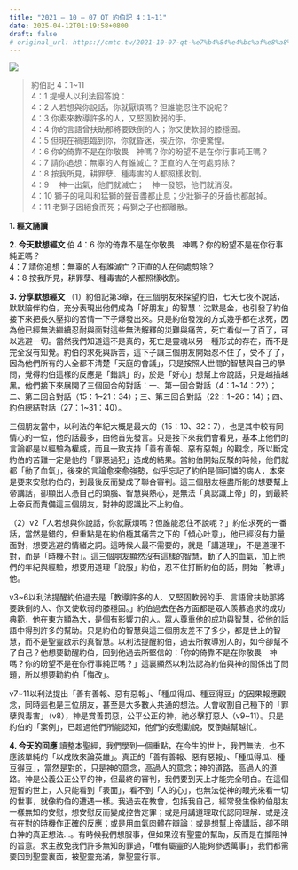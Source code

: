 ```yaml
---
title: "2021 – 10 – 07 QT 約伯記 4：1~11"
date: 2025-04-12T01:19:58+0800
draft: false
# original_url: https://cmtc.tw/2021-10-07-qt-%e7%b4%84%e4%bc%af%e8%a8%98-4%ef%bc%9a111
---
```


![](/images/qt.jpg)
> 約伯記 4：1\~11  
> 4：1 提幔人以利法回答說：  
> 4：2 人若想與你說話，你就厭煩嗎？但誰能忍住不說呢？  
> 4：3 你素來教導許多的人，又堅固軟弱的手。  
> 4：4 你的言語曾扶助那將要跌倒的人；你又使軟弱的膝穩固。  
> 4：5 但現在禍患臨到你，你就昏迷，挨近你，你便驚惶。  
> 4：6 你的倚靠不是在你敬畏　神嗎？你的盼望不是在你行事純正嗎？  
> 4：7 請你追想：無辜的人有誰滅亡？正直的人在何處剪除？  
> 4：8 按我所見，耕罪孽、種毒害的人都照樣收割。  
> 4：9 　神一出氣，他們就滅亡；　神一發怒，他們就消沒。  
> 4：10 獅子的吼叫和猛獅的聲音盡都止息；少壯獅子的牙齒也都敲掉。  
> 4：11 老獅子因絕食而死；母獅之子也都離散。

**1. 經文誦讀**

**2.  今天默想經文**
伯 4：6 你的倚靠不是在你敬畏　神嗎？你的盼望不是在你行事純正嗎？  
4：7 請你追想：無辜的人有誰滅亡？正直的人在何處剪除？  
4：8 按我所見，耕罪孽、種毒害的人都照樣收割。

**3. 分享默想經文**
（1）約伯記第3章，在三個朋友來探望約伯，七天七夜不說話，默默陪伴約伯，充分表現出他們成為「好朋友」的智慧：沈默是金，也引發了約伯接下來把長久壓抑的苦情一下子爆發出來。只是約伯發洩的方式幾乎都在求死，因為他已經無法繼續忍耐與面對這些無法解釋的災難與痛苦，死亡看似一了百了，可以逃避一切。當然我們知道這不是真的，死亡是靈魂以另一種形式的存在，而不是完全沒有知覺。約伯的求死與訴苦，這下子讓三個朋友開始忍不住了，受不了了，因為他們所有的人全都不清楚「天庭的會議」，只是按照人世間的智慧與自己的學問，覺得約伯這樣的反應是「錯誤」的，於是「好心」想幫上帝說話，只是越描越黑。他們接下來展開了三個回合的對話：一、第一回合對話（4：1\~14：22）；二、第二回合對話（15：1\~21：34）；三、第三回合對話（22：1\~26：14）；四、約伯總結對話（27：1\~31：40）。

三個朋友當中，以利法的年紀大概是最大的（15：10、32：7），也是其中較有同情心的一位，他的話最多，由他首先發言。只是接下來我們會看見，基本上他們的言論都是以經驗為權威，而且一致支持「善有善報、惡有惡報」的觀念，所以斷定約伯的苦難一定是他的「罪惡過犯」造成的結果。當約伯開始反駁的時候，他們就都「動了血氣」，後來的言論愈來愈強勢，似乎忘記了約伯是個可憐的病人，本來是要來安慰約伯的，到最後反而變成了聯合審判。這三個朋友極盡所能的想要幫上帝講話，卻顯出人憑自己的頭腦、智慧與熱心，是無法「真認識上帝」的，到最終上帝反而責備這三個朋友，對神的認識比不上約伯。

（2）v2「人若想與你說話，你就厭煩嗎？但誰能忍住不說呢？」約伯求死的一番話，當然是錯的，但重點是在約伯極其痛苦之下的「傾心吐意」，他已經沒有力量面對，想要逃避的情緒之詞。這時候人最不需要的，就是「講道理」，不是道理不對，而是「時機不對」。這三個朋友顯然沒有這樣的智慧，動了人的血氣，加上他們的年紀與經驗，想要用道理「說服」約伯，忍不住打斷約伯的話，開始「教導」他。

v3\~6以利法提醒約伯過去是「教導許多的人、又堅固軟弱的手、言語曾扶助那將要跌倒的人、你又使軟弱的膝穩固。」約伯過去在各方面都是眾人羡慕追求的成功典範，他在東方顯為大，是個有影響力的人。眾人尊重他的成功與智慧，從他的話語中得到許多的幫助。只是約伯的智慧與這三個朋友差不了多少，都是世上的智慧，而不是聖靈啟示的真智慧。以利法提醒約伯，過去所教導別人的，如今卻幫不了自己？他想要勸醒約伯，回到他過去所堅信的：「你的倚靠不是在你敬畏　神嗎？你的盼望不是在你行事純正嗎？」這裏顯然以利法認為約伯與神的關係出了問題，所以想要勸約伯「悔改」。

v7\~11以利法提出「善有善報、惡有惡報」、「種瓜得瓜、種豆得豆」的因果報應觀念，同時這也是三位朋友，甚至是大多數人共通的想法。人會收割自己種下的「罪孽與毒害」（v8），神是賞善罰惡，公平公正的神，祂必擊打惡人（v9\~11）。只是約伯的「案例」，已超過他們所能認知，他們的安慰勸說，反倒越幫越忙。

**4. 今天的回應**
讀整本聖經，我們學到一個重點，在今生的世上，我們無法，也不應該單純的「以成敗來論英雄」。真正的「善有善報、惡有惡報」、「種瓜得瓜、種豆得豆」，當然是對的，只是神的意念，高過人的意念；神的道路，高過人的道路。神是公義公正公平的神，但最終的審判，我們要到天上才能完全明白。在這個短暫的世上，人只能看到「表面」，看不到「人的心」，也無法從神的眼光來看一切的世事，就像約伯的遭遇一樣。我過去在教會，包括我自己，經常發生像約伯朋友一樣無知的安慰，想安慰反而變成控告定罪；或是用講道理取代認同理解．或是沒有在對的時機作正確的反應；或是用血氣肉體在辯論；或是想幫上帝講話，卻不明白神的真正想法…。有時候我們想服事，但如果沒有聖靈的幫助，反而是在攔阻神的旨意。求主赦免我們許多無知的罪過，「唯有屬靈的人能夠參透萬事」，我們都需要回到聖靈裏面，被聖靈充滿，靠聖靈行事。
